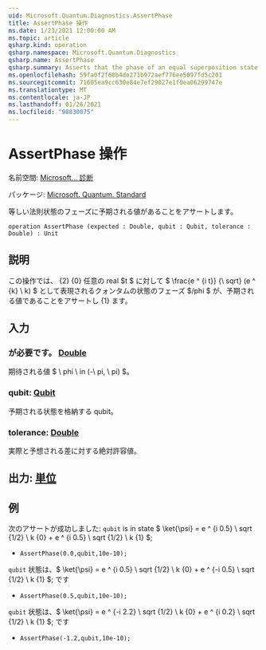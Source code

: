```yaml
---
uid: Microsoft.Quantum.Diagnostics.AssertPhase
title: AssertPhase 操作
ms.date: 1/23/2021 12:00:00 AM
ms.topic: article
qsharp.kind: operation
qsharp.namespace: Microsoft.Quantum.Diagnostics
qsharp.name: AssertPhase
qsharp.summary: Asserts that the phase of an equal superposition state has the expected value.
ms.openlocfilehash: 59fa0f2f68b4de271b972aef776ee5097fd5c201
ms.sourcegitcommit: 71605ea9cc630e84e7ef29027e1f0ea06299747e
ms.translationtype: MT
ms.contentlocale: ja-JP
ms.lasthandoff: 01/26/2021
ms.locfileid: "98830075"
---
```

# <a name="assertphase-operation"></a>AssertPhase 操作

名前空間: [Microsoft... 診断](xref:Microsoft.Quantum.Diagnostics)

パッケージ: [Microsoft. Quantum. Standard](https://nuget.org/packages/Microsoft.Quantum.Standard)


等しい法則状態のフェーズに予期される値があることをアサートします。

```qsharp
operation AssertPhase (expected : Double, qubit : Qubit, tolerance : Double) : Unit
```


## <a name="description"></a>説明

この操作では、 {2} {0} 任意の real $t $ に対して $ \frac{e ^ {i t}} {\ sqrt} (e ^ {k} \ k) $ として表現されるクォンタムの状態のフェーズ $/phi $ が、予期される値であることをアサートし {1} ます。

## <a name="input"></a>入力

### <a name="expected--double"></a>が必要です。 [Double](xref:microsoft.quantum.lang-ref.double)

期待される値 $ \ phi \ in (-\ pi, \ pi) $。


### <a name="qubit--qubit"></a>qubit: [Qubit](xref:microsoft.quantum.lang-ref.qubit)

予期される状態を格納する qubit。


### <a name="tolerance--double"></a>tolerance: [Double](xref:microsoft.quantum.lang-ref.double)

実際と予想される差に対する絶対許容値。



## <a name="output--unit"></a>出力: [単位](xref:microsoft.quantum.lang-ref.unit)



## <a name="example"></a>例

次のアサートが成功しました: `qubit` is in state $ \ket{\psi} = e ^ {i 0.5} \ sqrt {1/2} \ k {0} + e ^ {i 0.5} \ sqrt {1/2} \ k {1} $;

- `AssertPhase(0.0,qubit,10e-10);`

`qubit` 状態は、$ \ket{\psi} = e ^ {i 0.5} \ sqrt {1/2} \ k {0} + e ^ {-i 0.5} \ sqrt {1/2} \ k {1} $; です

- `AssertPhase(0.5,qubit,10e-10);`

`qubit` 状態は、$ \ket{\psi} = e ^ {-i 2.2} \ sqrt {1/2} \ k {0} + e ^ {i 0.2} \ sqrt {1/2} \ k {1} $; です

- `AssertPhase(-1.2,qubit,10e-10);`